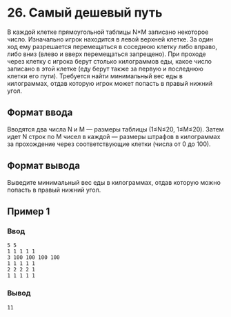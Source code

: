 # 26. Самый дешевый путь

В каждой клетке прямоугольной таблицы N×M записано некоторое число. Изначально игрок находится в левой верхней клетке.
За один ход ему разрешается перемещаться в соседнюю клетку либо вправо, либо вниз (влево и вверх перемещаться
запрещено). При проходе через клетку с игрока берут столько килограммов еды, какое число записано в этой клетке (еду
берут также за первую и последнюю клетки его пути).
Требуется найти минимальный вес еды в килограммах, отдав которую игрок может попасть в правый нижний угол.

## Формат ввода

Вводятся два числа N и M — размеры таблицы (1≤N≤20, 1≤M≤20). Затем идет N строк по M чисел в каждой — размеры штрафов в
килограммах за прохождение через соответствующие клетки (числа от 0 до 100).

## Формат вывода

Выведите минимальный вес еды в килограммах, отдав которую можно попасть в правый нижний угол.

## Пример 1

### Ввод

    5 5
    1 1 1 1 1
    3 100 100 100 100
    1 1 1 1 1
    2 2 2 2 1
    1 1 1 1 1

### Вывод

    11
